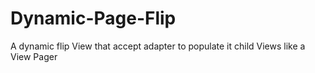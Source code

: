 # Dynamic-Page-Flip
A dynamic flip View that accept adapter to populate it child Views like  a View Pager

